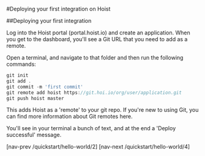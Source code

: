 #Deploying your first integration on Hoist

##Deploying your first integration

Log into the Hoist portal (portal.hoist.io) and create an application. When you get to the dashboard, you'll see a Git URL that you need to add as a remote. 

Open a terminal, and navigate to that folder and then run the following commands: 

```javascript
git init
git add .
git commit -m 'first commit'
git remote add hoist https://git.hoi.io/org/user/application.git
git push hoist master
```

This adds Hoist as a 'remote' to your git repo. If you're new to using Git, you can find more information about Git remotes here.

You'll see in your terminal a bunch of text, and at the end a 'Deploy successful' message.

[nav-prev /quickstart/hello-world/2]
[nav-next /quickstart/hello-world/4]